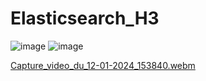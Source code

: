 # Elasticsearch_H3
![image](https://github.com/Leadersheepy/Elasticsearch_H3/assets/43178189/aec8bd88-0bf0-4df5-a268-5084425341e5)
![image](https://github.com/Leadersheepy/Elasticsearch_H3/assets/43178189/109cb6a6-b48a-4643-9e79-827eb0032cb6)

[Capture_video_du_12-01-2024_153840.webm](https://github.com/Leadersheepy/Elasticsearch_H3/assets/43178189/db4e0556-8d8a-4d46-b262-a11a4726987e)
